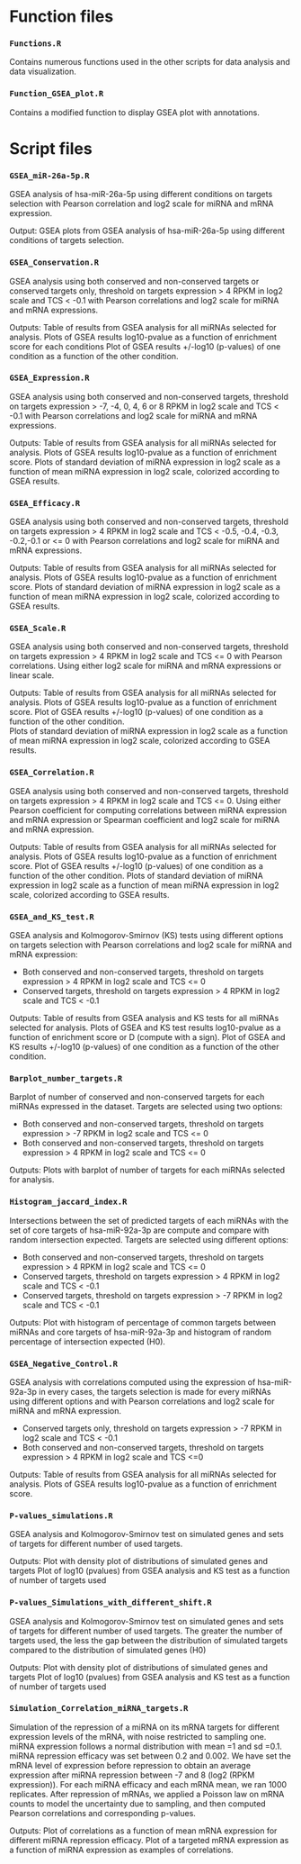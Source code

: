# Function files

### `Functions.R`
Contains numerous functions used in the other scripts for data analysis and data visualization.

### `Function_GSEA_plot.R`
Contains a modified function to display GSEA plot with annotations. 

# Script files

### `GSEA_miR-26a-5p.R` 
GSEA analysis of hsa-miR-26a-5p using different conditions on targets selection with Pearson correlation and log2 scale for miRNA and mRNA expression. 

Output: GSEA plots from GSEA analysis of hsa-miR-26a-5p using different conditions of targets selection. 

### `GSEA_Conservation.R`
GSEA analysis using both conserved and non-conserved targets or conserved targets only, threshold on targets expression >  4 RPKM in log2 scale and TCS < -0.1 with Pearson correlations and log2 scale for miRNA and mRNA expressions. 

Outputs: 
Table of results from GSEA analysis for all miRNAs selected for analysis.
Plots of GSEA results log10-pvalue as a function of enrichment score for each conditions
Plot of GSEA results +/-log10 (p-values) of one condition as a function of the other condition.  

### `GSEA_Expression.R`
GSEA analysis using both conserved and non-conserved targets, threshold on targets expression > -7, -4, 0, 4, 6 or 8 RPKM in log2 scale and TCS < -0.1 with Pearson correlations and log2 scale for miRNA and mRNA expressions. 

Outputs:
Table of results from GSEA analysis for all miRNAs selected for analysis.
Plots of GSEA results log10-pvalue as a function of enrichment score.
Plots of standard deviation of miRNA expression in log2 scale as a function of mean miRNA expression in log2 scale, colorized according to GSEA results.

### `GSEA_Efficacy.R`
GSEA analysis using both conserved and non-conserved targets, threshold on targets expression > 4 RPKM in log2 scale and TCS < -0.5, -0.4, -0.3, -0.2,-0.1 or  <= 0 with Pearson correlations and log2 scale for miRNA and mRNA expressions. 

Outputs:
Table of results from GSEA analysis for all miRNAs selected for analysis.
Plots of GSEA results log10-pvalue as a function of enrichment score.
Plots of standard deviation of miRNA expression in log2 scale as a function of mean miRNA expression in log2 scale, colorized according to GSEA results.

### `GSEA_Scale.R`
GSEA analysis using both conserved and non-conserved targets, threshold on targets expression > 4 RPKM in log2 scale and TCS <= 0 with Pearson correlations. Using either log2 scale for miRNA and mRNA expressions or linear scale. 

Outputs:
Table of results from GSEA analysis for all miRNAs selected for analysis.
Plots of GSEA results log10-pvalue as a function of enrichment score.
Plot of GSEA results +/-log10 (p-values) of one condition as a function of the other condition.  
Plots of standard deviation of miRNA expression in log2 scale as a function of mean miRNA expression in log2 scale, colorized according to GSEA results.

### `GSEA_Correlation.R`
GSEA analysis using both conserved and non-conserved targets, threshold on targets expression > 4 RPKM in log2 scale and TCS <= 0. Using either Pearson coefficient for computing correlations between miRNA expression and mRNA expression or Spearman coefficient and log2 scale for miRNA and mRNA expression. 

Outputs:
Table of results from GSEA analysis for all miRNAs selected for analysis.
Plots of GSEA results log10-pvalue as a function of enrichment score.
Plot of GSEA results +/-log10 (p-values) of one condition as a function of the other condition.
Plots of standard deviation of miRNA expression in log2 scale as a function of mean miRNA expression in log2 scale, colorized according to GSEA results.
  

### `GSEA_and_KS_test.R`
GSEA analysis and Kolmogorov-Smirnov (KS) tests using different options on targets selection with Pearson correlations and log2 scale for miRNA and mRNA expression: 
- Both conserved and non-conserved targets, threshold on targets expression > 4 RPKM in log2 scale and TCS <= 0 
- Conserved targets, threshold on targets expression > 4 RPKM in log2 scale and TCS < -0.1 

Outputs: 
Table of results from GSEA analysis and KS tests for all miRNAs selected for analysis.
Plots of GSEA and KS test results log10-pvalue as a function of enrichment score or D (compute with a sign).
Plot of GSEA and KS results +/-log10 (p-values) of one condition as a function of the other condition.  

### `Barplot_number_targets.R`
Barplot of number of conserved and non-conserved targets for each miRNAs expressed in the dataset. 
Targets are selected using two options:
- Both conserved and non-conserved targets, threshold on targets expression > -7 RPKM in log2 scale and TCS <= 0
- Both conserved and non-conserved targets, threshold on targets expression > 4 RPKM in log2 scale and TCS <= 0

Outputs:
Plots with barplot of number of targets for each miRNAs selected for analysis. 

### `Histogram_jaccard_index.R`
Intersections between the set of predicted targets of each miRNAs with the set of core targets of hsa-miR-92a-3p are compute and compare with random intersection expected. Targets are selected using different options: 
- Both conserved and non-conserved targets, threshold on targets expression > 4 RPKM in log2 scale and TCS <= 0 
- Conserved targets, threshold on targets expression > 4 RPKM in log2 scale and TCS < -0.1 
- Conserved targets, threshold on targets expression > -7 RPKM in log2 scale and TCS < -0.1 

Outputs: 
Plot with histogram of percentage of common targets between miRNAs and core targets of hsa-miR-92a-3p and histogram of random percentage of intersection expected (H0). 

### `GSEA_Negative_Control.R`
GSEA analysis with correlations computed using the expression of hsa-miR-92a-3p in every cases, the targets selection is made for every miRNAs using different options and with Pearson correlations and log2 scale for miRNA and mRNA expression. 
- Conserved targets only, threshold on targets expression > -7 RPKM in log2 scale and TCS < -0.1
- Both conserved and non-conserved targets, threshold on targets expression > 4 RPKM in log2 scale and TCS <=0

Outputs: 
Table of results from GSEA analysis for all miRNAs selected for analysis.
Plots of GSEA results log10-pvalue as a function of enrichment score.

### `P-values_simulations.R`
GSEA analysis and Kolmogorov-Smirnov test on simulated genes and sets of targets for different number of used targets.

Outputs:
Plot with density plot of distributions of simulated genes and targets
Plot of log10 (pvalues) from GSEA analysis and KS test as a function of number of targets used
 
### `P-values_Simulations_with_different_shift.R`
GSEA analysis and Kolmogorov-Smirnov test on simulated genes and sets of targets for different number of used targets. The greater the number of targets used, the less the gap between the distribution of simulated targets compared to the distribution of simulated genes (H0)

Outputs:
Plot with density plot of distributions of simulated genes and targets
Plot of log10 (pvalues) from GSEA analysis and KS test as a function of number of targets used

### `Simulation_Correlation_miRNA_targets.R`
Simulation of the repression of a miRNA on its mRNA targets for different expression levels of the mRNA, with noise restricted to sampling one. miRNA expression follows a normal distribution with mean =1 and sd =0.1. miRNA repression efficacy was set between 0.2 and 0.002. We have set the mRNA level of expression before repression to obtain an average expression after miRNA repression between -7 and 8 (log2 (RPKM expression)). For each miRNA efficacy and each mRNA mean, we ran 1000 replicates. After repression of mRNAs, we applied a Poisson law on mRNA counts to model the uncertainty due to sampling, and then computed Pearson correlations and corresponding p-values.

Outputs: 
Plot of correlations as a function of mean mRNA expression for different miRNA repression efficacy.
Plot of a targeted mRNA expression as a function of miRNA expression as examples of correlations.   

